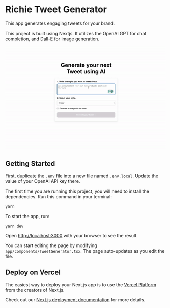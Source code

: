 # Richie Tweet Generator

This app generates engaging tweets for your brand.

This project is built using Nextjs. It utilizes the OpenAI GPT for chat completion, and Dall-E for image generation.

<img src="tweet-generator-demo.gif" alt="app demo" width=600>

## Getting Started

First, duplicate the `.env` file into a new file named `.env.local`. Update the value of your OpenAI API key there.

The first time you are running this project, you will need to install the dependencies. Run this command in your terminal:

```bash
yarn
```

To start the app, run:

```bash
yarn dev
```

Open [http://localhost:3000](http://localhost:3000) with your browser to see the result.

You can start editing the page by modifying `app/components/TweetGenerator.tsx`. The page auto-updates as you edit the file.

## Deploy on Vercel

The easiest way to deploy your Next.js app is to use the [Vercel Platform](https://vercel.com/new?utm_medium=default-template&filter=next.js&utm_source=create-next-app&utm_campaign=create-next-app-readme) from the creators of Next.js.

Check out our [Next.js deployment documentation](https://nextjs.org/docs/deployment) for more details.
